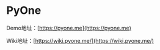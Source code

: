 # PyOne

Demo地址：[https://pyone.me](https://pyone.me)

Wiki地址：[https://wiki.pyone.me/](https://wiki.pyone.me/)
